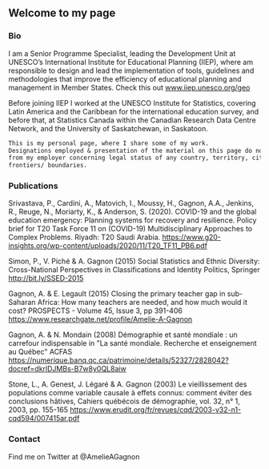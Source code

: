 ## Welcome to my page

### Bio
I am a Senior Programme Specialist, leading the Development Unit at UNESCO’s International Institute for Educational Planning (IIEP), where am responsible to design and lead the implementation of tools, guidelines and methodologies that improve the efficiency of educational planning and management in Member States. Check this out www.iiep.unesco.org/geo

Before joining IIEP I worked at the UNESCO Institute for Statistics, covering Latin America and the Caribbean for the international education survey, and before that, at Statistics Canada within the Canadian Research Data Centre Network, and the University of Saskatchewan, in Saskatoon.


```markdown
This is my personal page, where I share some of my work. 
Designations employed & presentation of the material on this page do not imply the expression of any opinion whatsoever 
from my employer concerning legal status of any country, territory, city, area, authorities, concerning the delimitation of 
frontiers/ boundaries.
```



### Publications

Srivastava, P., Cardini, A., Matovich, I., Moussy, H., Gagnon, A.A., Jenkins, R., Reuge, N., Moriarty, K., & Anderson, S. (2020). COVID-19 and the global education emergency: Planning systems for recovery and resilience. Policy brief for T20 Task Force 11 on (COVID-19) Multidisciplinary Approaches to Complex Problems. Riyadh: T20 Saudi Arabia. https://www.g20-insights.org/wp-content/uploads/2020/11/T20_TF11_PB6.pdf

Simon, P., V. Piché & A. Gagnon (2015) Social Statistics and Ethnic Diversity: Cross-National Perspectives in Classifications and Identity Politics, Springer http://bit.ly/SSED-2015

Gagnon, A. & E. Legault (2015) Closing the primary teacher gap in sub-Saharan Africa: How many teachers are needed, and how much would it cost? PROSPECTS - Volume 45, Issue 3, pp 391-406 https://www.researchgate.net/profile/Amelie-A-Gagnon

Gagnon, A. & N. Mondain (2008) Démographie et santé mondiale : un carrefour indispensable in "La santé mondiale. Recherche et enseignement au Québec" ACFAS https://numerique.banq.qc.ca/patrimoine/details/52327/2828042?docref=dkrlDJMBs-B7w8y0QL8aiw 

Stone, L., A. Genest, J. Légaré & A. Gagnon (2003) Le vieillissement des populations comme variable causale à effets connus: comment éviter des conclusions hâtives, Cahiers québécois de démographie, vol. 32, n° 1, 2003, pp. 155-165 https://www.erudit.org/fr/revues/cqd/2003-v32-n1-cqd594/007415ar.pdf

### Contact

Find me on Twitter at @AmelieAGagnon
